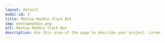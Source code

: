 ```yaml
---
layout: default
modal-id: 3
title: Meetup Maddie Slack Bot
img: meetupmaddie.png
alt: Meetup Maddie Slack Bot
description: Use this area of the page to describe your project. Lorem ipsum dolor sit amet, consectetur adipisicing elit. Mollitia neque assumenda ipsam nihil, molestias magnam, recusandae quos quis inventore quisquam velit asperiores, vitae? Reprehenderit soluta, eos quod consequuntur itaque. Nam.
---
```


